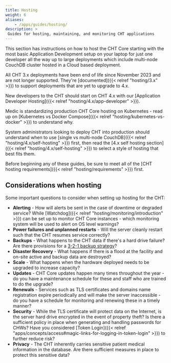 ```yaml
---
title: Hosting
weight: 6
aliases:
    - /apps/guides/hosting/
description: >
 Guides for hosting, maintaining, and monitoring CHT applications
---
```


This section has instructions on how to host the CHT Core starting with the most basic Application Development setup on your laptop for just one developer all the way up to large deployments which include multi-node CouchDB cluster hosted in a Cloud based deployment.

All CHT 3.x deployments have been end of life since November 2023 and are not longer supported. They're [documented]({{< relref "hosting/3.x" >}}) to support deployments that are yet to upgrade to 4.x. 

New developers to the CHT should start on CHT 4.x with our [Application Developer Hosting]({{< relref "hosting/4.x/app-developer" >}}).

Medic is standardizing production CHT Core hosting on Kubernetes - read up on [Kubernetes vs Docker Compose]({{< relref "hosting/kubernetes-vs-docker" >}}) to understand why.

System administrators looking to deploy CHT into production should understand when to use [single vs multi-node CouchDB]({{< relref "hosting/4.x/self-hosting" >}}) first, then read the [4.x self hosting section]({{< relref "hosting/4.x/self-hosting" >}}) to select a style of hosting that best fits them.

Before beginning any of these guides, be sure to meet all of the [CHT hosting requirements]({{< relref "hosting/requirements" >}}) first.

## Considerations when hosting


Some important questions to consider when setting up hosting for the CHT: 
* **Alerting** - How will alerts be sent in the case of downtime or degraded service?  While [Watchdog]({{< relref "hosting/monitoring/introduction" >}}) can be set up to monitor CHT Core instances - which monitoring system will be used to alert on OS level warnings?
* **Power failures and unplanned restarts** - Will the server cleanly restart such that the CHT resumes service correctly?
* **Backups** - What happens to the CHT data if there's a hard drive failure? Are there provisions for a [3-2-1 backup strategy](https://en.wikipedia.org/wiki/Backup#Storage)?
* **Disaster Recovery** - What happens if there is a flood at the facility and on-site active and backup data are destroyed?
* **Scale** - What happens when the hardware deployed needs to be upgraded to increase capacity?
* **Updates** - CHT Core updates happen many times throughout the year - do you have a maintenance schedule for these and staff who are trained to do the upgrade?
* **Renewals** - Services such as TLS certificates and domains name registration expire periodically and will make the server inaccessible - do you have a schedule for monitoring and renewing these in a timely manner?
* **Security** - While the TLS certificate will protect data on the Internet, is the server hard drive encrypted in the event of property theft? Is there a sufficient policy in place when generating and handling passwords for CHWs?  Have you considered [Token Login]({{< relref "apps/concepts/access#magic-links-for-logging-in-token-login" >}}) to further reduce risk?
* **Privacy** - The CHT inherently carries sensitive patient medical information in the database. Are there sufficient measures in place to protect this sensitive data?
